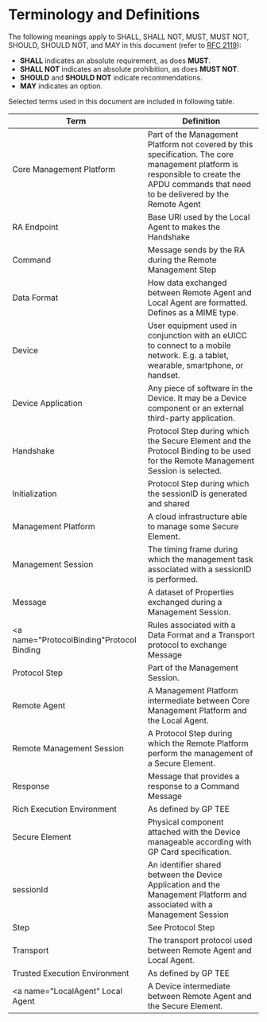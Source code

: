 Terminology and Definitions
===========================

The following meanings apply to SHALL, SHALL NOT, MUST, MUST NOT, SHOULD, SHOULD NOT, and MAY in this document (refer to [RFC 2119](https://www.rfc-editor.org/rfc/rfc2119)):
- **SHALL** indicates an absolute requirement, as does **MUST**.
- **SHALL NOT** indicates an absolute prohibition, as does **MUST NOT**.
- **SHOULD** and **SHOULD NOT** indicate recommendations.
- **MAY** indicates an option.


Selected terms used in this document are included in following table.

| Term                                                                    | Definition                                                                                                                                                                               |
|-------------------------------------------------------------------------|------------------------------------------------------------------------------------------------------------------------------------------------------------------------------------------|
| <a name="CoreManagementPlatform">Core Management Platform</a>           | Part of the Management Platform not covered by this specification. The core management platform is responsible to create the APDU commands that need to be delivered by the Remote Agent |
| <a name="RAEndpoint">RA Endpoint</a>                                    | Base URI used by the Local Agent to makes the Handshake                                                                                                                                  |
| <a name="Command">Command</a>                                           | Message sends by the RA during the Remote Management Step                                                                                                                                |
| <a name="DataFormat">Data Format</a>                                    | How data exchanged between Remote Agent and Local Agent are formatted. Defines as a MIME type.                                                                                           |
| <a name="Device">Device</a>                                             | User equipment used in conjunction with an eUICC to connect to a mobile network. E.g. a tablet, wearable, smartphone, or handset.                                                        |
| <a name="DeviceApplication">Device Application</a>                      | Any piece of software in the Device. It may be a Device component or an external third-party application.                                                                                |
| <a name="Handshake">Handshake</a>                                       | Protocol Step during which the Secure Element and the Protocol Binding to be used for the Remote Management Session is selected.                                                         |
| <a name="Initialisation">Initialization</a>                             | Protocol Step during which the sessionID is generated and shared                                                                                                                         |
| <a name="ManagementPlatform">Management Platform</a>                    | A cloud infrastructure able to manage some Secure Element.                                                                                                                               |
| <a name="ManagementSession">Management Session</a>                      | The timing frame during which the management task associated with a sessionID is performed.                                                                                              |
| <a name="Message">Message</a>                                           | A dataset of Properties exchanged during a Management Session.                                                                                                                           |
| <a name="ProtocolBinding"</a>Protocol Binding</a>                       | Rules associated with a Data Format and a Transport protocol to exchange Message                                                                                                         |
| <a name="ProtocolStep">Protocol Step</a>                                | Part of the Management Session.                                                                                                                                                          |
| <a name="RemoteAgent">Remote Agent</a>                                  | A Management Platform intermediate between Core Management Platform and the Local Agent.                                                                                                 |
| <a name="RemoteManagementSession">Remote Management Session</a>         | A Protocol Step during which the Remote Platform perform the management of a Secure Element.                                                                                             |
| <a name="Response">Response</a>                                         | Message that provides a response to a Command Message                                                                                                                                    |
| <a name="RichExecutionEnvironment">Rich Execution Environment</a>       | As defined by GP TEE                                                                                                                                                                     |
| <a name="SecureElement">Secure Element</a>                              | Physical component attached with the Device manageable according with GP Card specification.                                                                                             |
| <a name="sessionID">sessionId</a>                                       | An identifier shared between the Device Application and the Management Platform and associated with a Management Session                                                                 |
| <a name="Step">Step</a>                                                 | See Protocol Step                                                                                                                                                                        |
| <a name="Transport">Transport</a>                                       | The transport protocol used between Remote Agent and Local Agent.                                                                                                                        |
| <a name="TrustedExecutionEnvironment">Trusted Execution Environment</a> | As defined by GP TEE                                                                                                                                                                     |
| <a name="LocalAgent"</a>                  Local Agent                   | A Device intermediate between Remote Agent and the Secure Element.                                                                                                                       |


